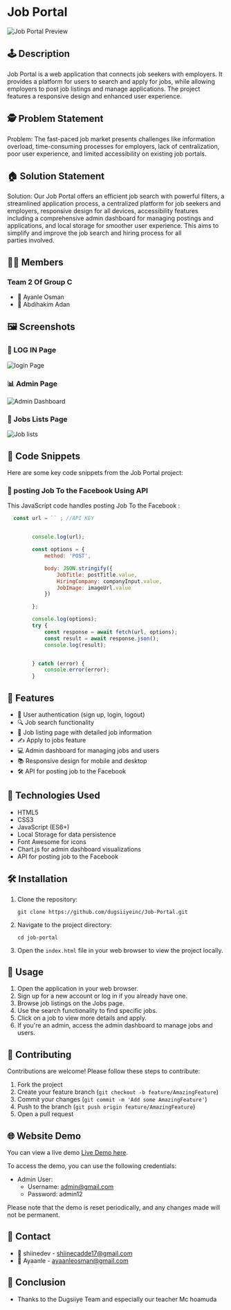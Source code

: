 # Job Portal

![Job Portal Preview](screenshots/home.PNG)

## 🕹️ Description

 Job Portal is a web application that connects job seekers with employers. It provides a platform for users to search and apply for jobs, while allowing employers to post job listings and manage applications. The project features a responsive design and enhanced user experience.

## 🕵️ Problem Statement
Problem: The fast-paced job market presents challenges like information overload, time-consuming processes for employers, lack of centralization, poor user experience, and limited accessibility on existing job portals.

## 🏠 Solution Statement
Solution: Our Job Portal offers an efficient job search with powerful filters, a streamlined application process, a centralized platform for job seekers and employers, responsive design for all devices, accessibility features including  a comprehensive admin dashboard for managing postings and applications, and local storage for smoother user experience. This aims to simplify and improve the job search and hiring process for all parties involved.


## 👨‍💼 Members
### Team 2 Of Group C 

- 🔹 Ayanle Osman
- 🔹 Abdihakim Adan

## 🖼️  Screenshots

### 🔐 LOG IN Page
![login Page](screenshots/login.png)
### 📊 Admin Page
![Admin Dashboard](screenshots/admin.png)
### 📂 Jobs Lists Page
![Job lists](screenshots/jobs.PNG)

## 🔖 Code Snippets

Here are some key code snippets from the Job Portal project:

### 🔀 posting Job To the Facebook Using  API

This JavaScript code handles posting Job To the Facebook :

```javascript
  const url = `` ; //API KEY


        console.log(url);

        const options = {
            method: 'POST',

            body: JSON.stringify({
                JobTitle: postTitle.value,
                HiringCompany: companyInput.value,
                JobImage: imageUrl.value
            })

        };

        console.log(options);
        try {
            const response = await fetch(url, options);
            const result = await response.json();
            console.log(result);


        } catch (error) {
            console.error(error);
        }
```

## 🌟 Features

- 🔐 User authentication (sign up, login, logout)
- 🔍 Job search functionality
- 🕌 Job listing page with detailed job information
- ✍️ Apply to jobs feature
- 💻 Admin dashboard for managing jobs and users
- 📚 Responsive design for mobile and desktop
- 🛠️ API for posting job to the Facebook


## 🚀 Technologies Used

- HTML5
- CSS3
- JavaScript (ES6+)
- Local Storage for data persistence
- Font Awesome for icons
- Chart.js for admin dashboard visualizations
- API for posting job to the Facebook

## 🛠️ Installation

1. Clone the repository:
   ```
   git clone https://github.com/dugsiiyeinc/Job-Portal.git
   ```

2. Navigate to the project directory:
   ```
   cd job-portal
   ```

3. Open the `index.html` file in your web browser to view the project locally.

## 🔄 Usage

1. Open the application in your web browser.
2. Sign up for a new account or log in if you already have one.
3. Browse job listings on the Jobs page.
4. Use the search functionality to find specific jobs.
5. Click on a job to view more details and apply.
6. If you're an admin, access the admin dashboard to manage jobs and users.



## 🤝 Contributing

Contributions are welcome! Please follow these steps to contribute:

1. Fork the project
2. Create your feature branch (`git checkout -b feature/AmazingFeature`)
3. Commit your changes (`git commit -m 'Add some AmazingFeature'`)
4. Push to the branch (`git push origin feature/AmazingFeature`)
5. Open a pull request


## 🌐 Website Demo

You can view a live demo [Live Demo here](jobportal13.netlify.app/).

To access the demo, you can use the following credentials:
- Admin User:
  - Username: admin@gmail.com
  - Password: admin12

Please note that the demo is reset periodically, and any changes made will not be permanent.

## 📧 Contact

- 📧 shiinedev - [shiinecadde17@gmail.com](mailto:shiinecadde17@gmail.com)
- 📧 Ayaanle - [ayaanleosman@gmail.com](mailto:ayaanleosman@gmail.com)

## 🙏 Conclusion
- Thanks to the Dugsiiye Team and especially our teacher Mc hoamuda

